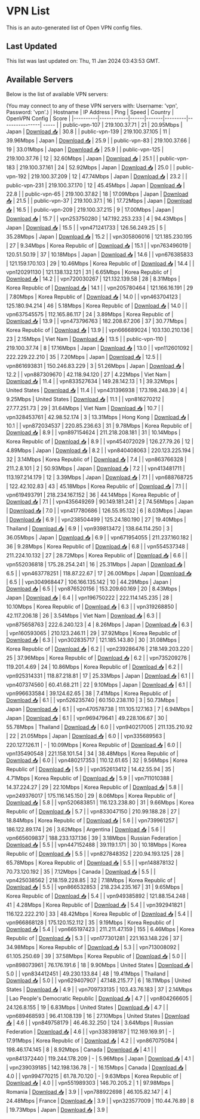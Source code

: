 # VPN List

This is an auto-generated list of Open VPN config files.

## Last Updated

This list was last updated on: Thu, 11 Jan 2024 03:43:53 GMT.

## Available Servers

Below is the list of available VPN servers:

(You may connect to any of these VPN servers with: Username: 'vpn', Password: 'vpn'.)
| Hostname | IP Address | Ping | Speed | Country | OpenVPN Config | Score |
|----------|------------|------|-------|---------|----------------| ----- |
| public-vpn-107 | 219.100.37.71 | 21 | 20.95Mbps | Japan | [Download 📥](./configs/server_0_JP.ovpn) | 30.8 |
| public-vpn-139 | 219.100.37.105 | 11 | 39.96Mbps | Japan | [Download 📥](./configs/server_1_JP.ovpn) | 25.9 |
| public-vpn-83 | 219.100.37.66 | 19 | 33.01Mbps | Japan | [Download 📥](./configs/server_2_JP.ovpn) | 25.9 |
| public-vpn-125 | 219.100.37.76 | 12 | 32.60Mbps | Japan | [Download 📥](./configs/server_3_JP.ovpn) | 25.1 |
| public-vpn-183 | 219.100.37.161 | 24 | 52.92Mbps | Japan | [Download 📥](./configs/server_4_JP.ovpn) | 25.0 |
| public-vpn-192 | 219.100.37.209 | 12 | 47.74Mbps | Japan | [Download 📥](./configs/server_5_JP.ovpn) | 23.2 |
| public-vpn-231 | 219.100.37.170 | 12 | 45.45Mbps | Japan | [Download 📥](./configs/server_6_JP.ovpn) | 22.8 |
| public-vpn-65 | 219.100.37.82 | 18 | 17.09Mbps | Japan | [Download 📥](./configs/server_7_JP.ovpn) | 21.5 |
| public-vpn-37 | 219.100.37.1 | 16 | 17.72Mbps | Japan | [Download 📥](./configs/server_8_JP.ovpn) | 16.5 |
| public-vpn-209 | 219.100.37.215 | 9 | 17.00Mbps | Japan | [Download 📥](./configs/server_9_JP.ovpn) | 15.7 |
| vpn253750280 | 147.192.253.233 | 4 | 94.43Mbps | Japan | [Download 📥](./configs/server_10_JP.ovpn) | 15.5 |
| vpn471241733 | 126.56.249.25 | 5 | 35.28Mbps | Japan | [Download 📥](./configs/server_11_JP.ovpn) | 15.2 |
| vpn305806016 | 121.185.230.195 | 27 | 9.34Mbps | Korea Republic of | [Download 📥](./configs/server_12_KR.ovpn) | 15.1 |
| vpn763496019 | 120.51.50.19 | 37 | 10.18Mbps | Japan | [Download 📥](./configs/server_13_JP.ovpn) | 14.6 |
| vpn676385833 | 121.159.170.103 | 29 | 10.46Mbps | Korea Republic of | [Download 📥](./configs/server_14_KR.ovpn) | 14.4 |
| vpn120291130 | 121.138.132.121 | 31 | 6.65Mbps | Korea Republic of | [Download 📥](./configs/server_15_KR.ovpn) | 14.2 |
| vpn720030267 | 121.132.139.58 | 28 | 8.31Mbps | Korea Republic of | [Download 📥](./configs/server_16_KR.ovpn) | 14.1 |
| vpn205780464 | 121.166.16.191 | 29 | 7.80Mbps | Korea Republic of | [Download 📥](./configs/server_17_KR.ovpn) | 14.0 |
| vpn463704123 | 125.180.94.214 | 46 | 5.18Mbps | Korea Republic of | [Download 📥](./configs/server_18_KR.ovpn) | 14.0 |
| vpn637545575 | 112.165.86.117 | 24 | 3.89Mbps | Korea Republic of | [Download 📥](./configs/server_19_KR.ovpn) | 13.9 |
| vpn473796763 | 182.208.67.206 | 37 | 30.77Mbps | Korea Republic of | [Download 📥](./configs/server_20_KR.ovpn) | 13.9 |
| vpn666689024 | 103.130.210.136 | 23 | 2.15Mbps | Viet Nam | [Download 📥](./configs/server_21_VN.ovpn) | 13.5 |
| public-vpn-110 | 219.100.37.74 | 8 | 17.16Mbps | Japan | [Download 📥](./configs/server_22_JP.ovpn) | 13.0 |
| vpn112601092 | 222.229.22.210 | 35 | 7.20Mbps | Japan | [Download 📥](./configs/server_23_JP.ovpn) | 12.5 |
| vpn861693831 | 150.246.83.229 | 3 | 51.26Mbps | Japan | [Download 📥](./configs/server_24_JP.ovpn) | 12.2 |
| vpn887309670 | 42.118.94.120 | 27 | 4.22Mbps | Viet Nam | [Download 📥](./configs/server_25_VN.ovpn) | 11.4 |
| vpn833527634 | 149.28.142.13 | 1 | 39.32Mbps | United States | [Download 📥](./configs/server_26_US.ovpn) | 11.4 |
| vpn431396938 | 173.198.248.39 | 4 | 9.25Mbps | United States | [Download 📥](./configs/server_27_US.ovpn) | 11.1 |
| vpn816270212 | 27.77.251.73 | 29 | 31.64Mbps | Viet Nam | [Download 📥](./configs/server_28_VN.ovpn) | 10.7 |
| vpn328453761 | 42.98.52.174 | 3 | 13.31Mbps | Hong Kong | [Download 📥](./configs/server_29_HK.ovpn) | 10.1 |
| vpn872034537 | 220.85.236.63 | 31 | 9.78Mbps | Korea Republic of | [Download 📥](./configs/server_30_KR.ovpn) | 8.9 |
| vpn897154624 | 211.218.208.181 | 31 | 10.14Mbps | Korea Republic of | [Download 📥](./configs/server_31_KR.ovpn) | 8.9 |
| vpn454072029 | 126.27.79.26 | 12 | 4.89Mbps | Japan | [Download 📥](./configs/server_32_JP.ovpn) | 8.2 |
| vpn840408063 | 220.123.225.194 | 32 | 3.14Mbps | Korea Republic of | [Download 📥](./configs/server_33_KR.ovpn) | 7.4 |
| vpn863766328 | 211.2.8.101 | 2 | 50.93Mbps | Japan | [Download 📥](./configs/server_34_JP.ovpn) | 7.2 |
| vpn413481711 | 113.197.214.179 | 12 | 3.39Mbps | Japan | [Download 📥](./configs/server_35_JP.ovpn) | 7.1 |
| vpn688768725 | 122.42.102.83 | 43 | 45.18Mbps | Korea Republic of | [Download 📥](./configs/server_36_KR.ovpn) | 7.1 |
| vpn619493791 | 218.234.167.152 | 36 | 44.14Mbps | Korea Republic of | [Download 📥](./configs/server_37_KR.ovpn) | 7.1 |
| vpn435649269 | 90.149.181.241 | 2 | 74.56Mbps | Japan | [Download 📥](./configs/server_38_JP.ovpn) | 7.0 |
| vpn417780686 | 126.55.95.132 | 6 | 8.03Mbps | Japan | [Download 📥](./configs/server_39_JP.ovpn) | 6.9 |
| vpn238504499 | 125.24.180.190 | 27 | 19.40Mbps | Thailand | [Download 📥](./configs/server_40_TH.ovpn) | 6.9 |
| vpn939813472 | 138.64.114.250 | 3 | 36.05Mbps | Japan | [Download 📥](./configs/server_41_JP.ovpn) | 6.9 |
| vpn671954055 | 211.237.160.182 | 36 | 9.28Mbps | Korea Republic of | [Download 📥](./configs/server_42_KR.ovpn) | 6.8 |
| vpn554537348 | 211.224.10.132 | 27 | 28.72Mbps | Korea Republic of | [Download 📥](./configs/server_43_KR.ovpn) | 6.6 |
| vpn552036818 | 175.28.254.241 | 16 | 25.31Mbps | Japan | [Download 📥](./configs/server_44_JP.ovpn) | 6.5 |
| vpn463778251 | 118.87.22.67 | 17 | 26.00Mbps | Japan | [Download 📥](./configs/server_45_JP.ovpn) | 6.5 |
| vpn304968447 | 106.166.135.142 | 10 | 44.29Mbps | Japan | [Download 📥](./configs/server_46_JP.ovpn) | 6.5 |
| vpn876520156 | 153.209.60.169 | 20 | 8.43Mbps | Japan | [Download 📥](./configs/server_47_JP.ovpn) | 6.4 |
| vpn196750222 | 222.114.145.235 | 28 | 10.10Mbps | Korea Republic of | [Download 📥](./configs/server_48_KR.ovpn) | 6.3 |
| vpn319268850 | 42.117.206.18 | 26 | 3.54Mbps | Viet Nam | [Download 📥](./configs/server_49_VN.ovpn) | 6.3 |
| vpn875658763 | 222.6.240.123 | 4 | 8.26Mbps | Japan | [Download 📥](./configs/server_50_JP.ovpn) | 6.3 |
| vpn160593065 | 210.123.246.11 | 29 | 37.92Mbps | Korea Republic of | [Download 📥](./configs/server_51_KR.ovpn) | 6.3 |
| vpn302835717 | 121.185.143.80 | 30 | 31.08Mbps | Korea Republic of | [Download 📥](./configs/server_52_KR.ovpn) | 6.2 |
| vpn239286476 | 218.149.203.220 | 25 | 37.96Mbps | Korea Republic of | [Download 📥](./configs/server_53_KR.ovpn) | 6.2 |
| vpn735209276 | 119.201.4.69 | 24 | 10.86Mbps | Korea Republic of | [Download 📥](./configs/server_54_KR.ovpn) | 6.2 |
| vpn925314331 | 118.87.218.81 | 17 | 25.33Mbps | Japan | [Download 📥](./configs/server_55_JP.ovpn) | 6.1 |
| vpn407374560 | 60.41.68.211 | 22 | 9.10Mbps | Japan | [Download 📥](./configs/server_56_JP.ovpn) | 6.1 |
| vpn996633584 | 39.124.62.65 | 38 | 7.41Mbps | Korea Republic of | [Download 📥](./configs/server_57_KR.ovpn) | 6.1 |
| vpn526235740 | 60.150.238.110 | 3 | 50.73Mbps | Japan | [Download 📥](./configs/server_58_JP.ovpn) | 6.1 |
| vpn470578738 | 111.105.127.163 | 7 | 6.94Mbps | Japan | [Download 📥](./configs/server_59_JP.ovpn) | 6.1 |
| vpn969479641 | 49.228.106.67 | 30 | 55.78Mbps | Thailand | [Download 📥](./configs/server_60_TH.ovpn) | 6.0 |
| vpn940217005 | 211.135.210.92 | 22 | 21.05Mbps | Japan | [Download 📥](./configs/server_61_JP.ovpn) | 6.0 |
| vpn335689563 | 220.127.126.11 | - | 10.09Mbps | Korea Republic of | [Download 📥](./configs/server_62_KR.ovpn) | 6.0 |
| vpn135490548 | 221.158.101.54 | 34 | 38.48Mbps | Korea Republic of | [Download 📥](./configs/server_63_KR.ovpn) | 6.0 |
| vpn480217353 | 110.12.61.65 | 32 | 9.56Mbps | Korea Republic of | [Download 📥](./configs/server_64_KR.ovpn) | 5.9 |
| vpn352613412 | 14.42.55.94 | 35 | 4.71Mbps | Korea Republic of | [Download 📥](./configs/server_65_KR.ovpn) | 5.9 |
| vpn711010388 | 14.37.224.27 | 29 | 22.10Mbps | Korea Republic of | [Download 📥](./configs/server_66_KR.ovpn) | 5.8 |
| vpn249376017 | 175.116.145.150 | 29 | 8.06Mbps | Korea Republic of | [Download 📥](./configs/server_67_KR.ovpn) | 5.8 |
| vpn520683851 | 116.123.238.80 | 31 | 9.66Mbps | Korea Republic of | [Download 📥](./configs/server_68_KR.ovpn) | 5.7 |
| vpn833047150 | 210.99.188.28 | 27 | 18.84Mbps | Korea Republic of | [Download 📥](./configs/server_69_KR.ovpn) | 5.6 |
| vpn739961257 | 186.122.89.174 | 26 | 3.62Mbps | Argentina | [Download 📥](./configs/server_70_AR.ovpn) | 5.6 |
| vpn665609837 | 188.233.137.136 | 39 | 3.18Mbps | Russian Federation | [Download 📥](./configs/server_71_RU.ovpn) | 5.5 |
| vpn447152488 | 39.119.1.171 | 30 | 10.18Mbps | Korea Republic of | [Download 📥](./configs/server_72_KR.ovpn) | 5.5 |
| vpn827848352 | 220.94.193.125 | 28 | 65.78Mbps | Korea Republic of | [Download 📥](./configs/server_73_KR.ovpn) | 5.5 |
| vpn148878132 | 70.73.120.192 | 35 | 7.12Mbps | Canada | [Download 📥](./configs/server_74_CA.ovpn) | 5.5 |
| vpn425038562 | 218.159.228.85 | 32 | 7.18Mbps | Korea Republic of | [Download 📥](./configs/server_75_KR.ovpn) | 5.5 |
| vpn866532853 | 218.234.235.167 | 31 | 9.65Mbps | Korea Republic of | [Download 📥](./configs/server_76_KR.ovpn) | 5.4 |
| vpn949385892 | 121.88.154.248 | 41 | 4.28Mbps | Korea Republic of | [Download 📥](./configs/server_77_KR.ovpn) | 5.4 |
| vpn392941821 | 116.122.222.210 | 33 | 48.42Mbps | Korea Republic of | [Download 📥](./configs/server_78_KR.ovpn) | 5.4 |
| vpn966868128 | 175.120.152.112 | 35 | 9.19Mbps | Korea Republic of | [Download 📥](./configs/server_79_KR.ovpn) | 5.4 |
| vpn665197423 | 211.211.47.159 | 155 | 6.46Mbps | Korea Republic of | [Download 📥](./configs/server_80_KR.ovpn) | 5.3 |
| vpn177301281 | 221.163.148.226 | 37 | 34.98Mbps | Korea Republic of | [Download 📥](./configs/server_81_KR.ovpn) | 5.3 |
| vpn713008092 | 61.105.250.69 | 39 | 37.58Mbps | Korea Republic of | [Download 📥](./configs/server_82_KR.ovpn) | 5.0 |
| vpn898073961 | 76.176.191.6 | 18 | 9.90Mbps | United States | [Download 📥](./configs/server_83_US.ovpn) | 5.0 |
| vpn834412451 | 49.230.133.84 | 48 | 19.41Mbps | Thailand | [Download 📥](./configs/server_84_TH.ovpn) | 5.0 |
| vpn629407907 | 47.148.215.77 | 6 | 18.11Mbps | United States | [Download 📥](./configs/server_85_US.ovpn) | 4.9 |
| vpn709733135 | 103.43.76.183 | 37 | 2.14Mbps | Lao People's Democratic Republic | [Download 📥](./configs/server_86_LA.ovpn) | 4.7 |
| vpn804266605 | 24.126.8.155 | 19 | 6.83Mbps | United States | [Download 📥](./configs/server_87_US.ovpn) | 4.7 |
| vpn689468593 | 96.41.108.139 | 16 | 27.10Mbps | United States | [Download 📥](./configs/server_88_US.ovpn) | 4.6 |
| vpn849758179 | 46.46.32.250 | 124 | 3.64Mbps | Russian Federation | [Download 📥](./configs/server_89_RU.ovpn) | 4.6 |
| vpn338398187 | 112.169.169.91 | - | 17.91Mbps | Korea Republic of | [Download 📥](./configs/server_90_KR.ovpn) | 4.2 |
| vpn867075084 | 198.46.174.145 | 8 | 8.92Mbps | Canada | [Download 📥](./configs/server_91_CA.ovpn) | 4.1 |
| vpn841372440 | 119.244.178.209 | - | 5.96Mbps | Japan | [Download 📥](./configs/server_92_JP.ovpn) | 4.1 |
| vpn239039185 | 142.198.136.78 | - | 16.15Mbps | Canada | [Download 📥](./configs/server_93_CA.ovpn) | 4.0 |
| vpn994770215 | 61.78.70.120 | - | 9.63Mbps | Korea Republic of | [Download 📥](./configs/server_94_KR.ovpn) | 4.0 |
| vpn551989303 | 146.70.205.2 | 1 | 97.98Mbps | Romania | [Download 📥](./configs/server_95_RO.ovpn) | 3.9 |
| vpn788922698 | 46.105.82.147 | 4 | 24.48Mbps | France | [Download 📥](./configs/server_96_FR.ovpn) | 3.9 |
| vpn323577009 | 110.44.76.89 | 8 | 19.73Mbps | Japan | [Download 📥](./configs/server_97_JP.ovpn) | 3.9 |
